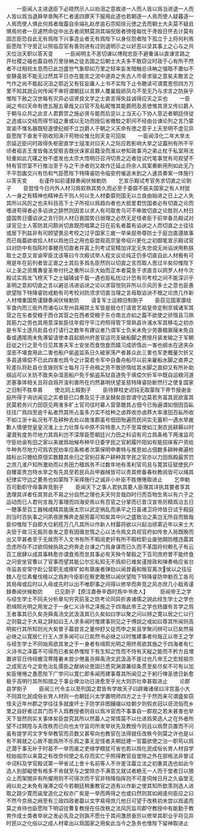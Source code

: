 <!-- { "loadSidebar": true } -->
　　一臣闻人主进退臣下必晓然示人以劝沮之意故进一人而人皆以爲当进退一人而人皆以爲当退舜举臯陶不仁者逺四罪天下服用此道也若朝逐一人焉而使人疑暮逐一人焉而使人惧此何爲者哉葢自余端礼赵彦逾石宗昭徐元徳之去而朝士大夫莫不疑且惧焉何者一旦遽然命従中出去者闵黙莫测其端倪居者徬徨每忧于谗毁日怀去计莫有固志臣恐自此无有爲陛下兴事造业者无有爲陛下以身任怨者陛下孤立于上将何利焉臣愿陛下守至正以照临百官有善则进有过则退明示之以好恶以坚其事上之心与之共天位治天职以答天变
　　一臣闻明主不恶切谏以博观忠臣不避重诛以直谏言路之开社稷之福也葢自杨万里徐柟之徒去国之后朝士大夫多不敢窃议时政于心有所不然者不过相视太息而已此岂盛世气象耶如万里之轻率妄发暗触忌讳柟之强聒不置似不安静虽皆不能无过然其平日亦在能言之流中道弃之失古人市骨求骏之意矣夫敢言之气作之尚不能起况沮之耶近又有狂妄庸人上书不实陛下止令聴读可谓寛恩但四方万里不知其説云何传闻不审将谓朝廷以言罪人覆巢毁卵凤鸟不至无乃与求言之防戾乎惟陛下赦之汉世每有灾异必诏贤良文学之士直言得失兹诚得应天之实也
　　一臣闻之书曰天命有徳五服五章哉又曰官不及私昵惟其能爵罔及恶徳惟其贤又传曰爵人于朝与众共之此言人君爵赏之施必贤与能而后足以上当天心下协人意近者朝廷侍従之选或以交结而得节钺之重或以无功而授后省缴駮之职间不经由台谏论列之言乃蒙宣谕不惟名器既轻遂使纪纲不立岂爵人于朝之义天命有徳之意乎上天至明不虚见异臣愿陛下奋发干刚收囘涣汗苟物论惟允则天变可回矣
　　一臣闻淳化二年大旱太宗延近臣问时政得失枢密直学士冦准对曰天人之际应若影响大旱之证葢刑有所不平顷者祖吉王淮皆侮法受赃吉既伏诛家且籍没而淮以参知政事沔之弟止杖于私室用法轻重如此亢暵之咎不虚发也太宗大悟明日召沔切责之近者铨试代笔事觉有司观望不特有官宗室不行推治至于与之干渉者则又故作迁延止将余人具案奏断用刑如此无乃不平怨讟交兴有伤和气臣愿陛下特降睿防令临安府催追未到之人速具奏案一体施行以答天变
　　右谨件如前谨録奏闻伏候勅防
　　乞宣示殿试考官务求切直之论劄子
　　臣尝怪今日内外人材习爲软熟其势久而必至于委靡不振夫国家之有人材犹人一身之有精神也精神去干则人何以生人材委靡则国无以立良由始进之日上之人失其所以风厉之也夫科目高下士子所视以爲趋向者也大抵爱君忧国者必有切直之论而嗜进苟得者必多谄谀之辞然则因言以求人有司取舍乌可不审故切直之论胜则人材日盛国势日彊谄谀之言行则人材日衰国势日弱理之必然无足怪者臣于前举备员殿试对读官见士人答防其问颇尚切直既而唱第之日在前名者葢有谄谀之人而切直之士往往或居下列兹非有司顾望畏忌考校之过乎国家三嵗一举亲屈帝尊防士于庭岂直遵故事而已哉葢欲收拾人材以爲他日之用也臣尝观高宗皇帝绍兴更化之初御笔宣示殿试官曰对防中有指陈时事鲠亮切直者并寘上列考试官精加详定无失忠谠无尚谄谀用称朕取士之意又宣谕宰臣沈该等曰今次殿试举人程文议论纯正仍多切直自此人材极有可用是年在前列者皆正直之士其后多爲名臣然则以切直之言而取人思过半矣仰惟陛下以上圣之资膺夀皇圣帝付托之重所以示大始而正本者莫急于求直言以网罗人材今次殿试实爲龙飞榜天下之士辐辏诚千载一遇也臣私忧过计恐有司考校之间不能深识乎圣明之意抑切直之言以避忌讳进谄谀之论以求容悦则非所以示风厉多士之意也臣愚欲望陛下特降睿防戒勅有司考校对防须求切直当理之言毋取谄谀不根之论庶几作新人材増重国势谨録奏闻伏候勅防
　　请复军士运粮旧制劄子
　　臣窃见国家廪给军食内而三衙外而诸屯以至州县厢禁土军皆是就仓打请昔艺祖皇帝定制京城诸军其营之在东者受粮于西仓其营之在西者受粮于东仓南北亦如之葢不欲使之骄惰且习熟其筋力之劳也其用意深矣臣往年假守平江府照得管下常熟县许浦水军其移屯之初亦是令军士逐月赴县仓打请行之数年有建议者乃谓军士负米未免少劳裹粮扉屦未免自备或遇隂雨未免滞留请使本县起纲州府差官运司支破船脚之费按月装发输之于军朝廷従之行之至今日见其害夫军士安坐而食饱食而嬉习成骄惰此一害也纲水在途夹杂湿恶不堪食用此二害也船户偷盗监系日久破家荡产者甚众此三害也军吏概量欠折又多县道填偿不已此四害也爲今之计莫若令军中自备舟船尽以前来雇船水脚之直畀之轮差队将赴县仓支拨则军士每月习于舟楫之劳不致骄惰给其水脚之直抑又有所补助纲运可以关防不致夹杂湿恶船户免于偷盗系狱县道免于填偿欠折军中既自运粮河道淤塞事体相关且将自爲开浚利害所在灼然甚明伏望圣慈特降睿防断然行之使复国家之旧制不胜幸甚
　　使北囘上殿劄子
　　臣待罪柱史迟钝无取蒙陛下畀节报谢金庭所得于询访闻见之实者臣已口奏及见于进呈録矣臣尝谓守边莫若务富其民欲富其民莫若务兴力田窃见两淮多旷土官司往时募人营垦聴其占佃今已殆遍谓如佃田百畆往往广爲四至逾千畆者然其所占虽多力实不给种之卤莽收亦卤莽大率淮田百畆所收不如江浙十畆况有不及耕种去处以故淮郡虽号佃田殆遍而民间实无蓄积一遇水旱嵗歉人情便觉皇皇况淮上土力壮厚与中原不异特患人力不至耳使如江淛农民耕耨以时灌溉有度务尽地力其爲利岂不深厚臣愿朝廷兴力田之科诏有司立爲条格下两淮监司守臣劝谕有田之家以来嵗爲始候布种毕日委字民之官躬履阡陌如有能招徕客户资给牛种务尽地力可爲农民劝率应条格者次第保明申奏特与推恩如占佃数多耕种弗遍检踏标出只聴给原佃实数籍其余归之官别召客户耕种其字民之官亦以力田爲殿最赏罚之庶几淮户知所激劝而以务田力穑爲务不过数年地有羡利官司且与寛其征赋使民户自臻富贵岂特水旱之有先具至若民兵兵甲器械皆可以责其修备春秋教阅皆可以绳其纪律实守边之要务也如蒙陛下采择施行之诚非小补臣不胜惓惓取进止
　　乞申勅百司勤职守毋事奔竞劄子
　　臣闻天下之事人君执其要人臣理其详执其要者享其逸理其详者任其劳此不易之分自然之理也夫天何言哉四时行而百物生焉以有六子之运动而已人君何言哉万事理而四海安焉以有百官之分掌而已昔汉宣帝厉精爲治五日一聴事至百工器械咸精其能唐太宗以武定祸乱而承平之日虽诸卫将帅皆日试于殿庭则当时百执事之问夙夜匪懈奔走服劳葢可知矣其中兴之盛致治之美岂无所自而致哉臣仰惟陛下自即大位躬揽万几凡其所以作新人材葢将欲以兴起治绩苐近年以来士大夫狃于故习无振厉奋发之意有因循怠惰之心以法令爲文具视官府如传舍入局既晚而出又早甚者至于无故而不入文书有所不暇阅吏奸有所不暇检职业废弛期防稽违葢其念虑所存不过欲伺候执政之府奔走台谏之门爲身谋而已久而不革国将何赖孔子有云百工居肆以成其事韩愈亦谓食焉而怠其事必有天殃今辇毂之下百司庶府曽不能终食之问安坐官曹以了官事而望其能公尔忘私知无不爲抑已难矣谨按政和弹奏格应省台寺监各安常守赴公营职无或瘝旷如有隳废者弹劾以闻昔羲和叛官离次侯以之往征魏人在位素餐伐檀以之爲刺今臣职在察吏敢预以闻伏望陛下特降睿防申勅百工各司其局毋或后时以入毋或先时以出不唯职事之间得以修举而奔竞之风亦庶几小戢焉谨録奏闻伏候勅防
　　已见劄子【原注嘉泰辛酉时爲中书舍人】
　　臣闻帝王之学与经生学士不同夫分析章句穷究前圣之防考论同异折衷诸儒之説此经生学士之学也若缉熙光明之用发之于一身仁义诗书之泽施之于四海此帝王之学也扬雄有言学之爲王者事其已久矣尧舜禹汤文武汲汲其已久矣如曰学以聚之问以辨之寛以居之仁以行之则载之于大易之辞如曰王人求多闻时惟建事则见之于傅説之戒如曰尊其所闻则高明矣行其所知则光大矣曽子葢尝言之董仲舒又従而申之矣且学聚问辨可以已矣然易必继之以寛居仁行王人求多闻可以已矣然书必继之以时惟建事者何哉正以帝王之学与经生学士不同始焉欲其发之于一身者有缉熙光明之用终焉欲其施之于四海者有仁义诗书之泽葢不可得而已者矣恭惟陛下有生知之性而不恃有天縦之能而不矜方且増置讲官日侍经幄沍寒隆暑未尝少倦虽尧舜禹汤文武汲汲不是过也凡帝王之宏规祖宗之成宪古今之安危治乱儒臣之献纳论思固已悉究渊源兼综条贯至矣尽矣不可有以加矣臣惓惓之愚愿陛下广学问以寛仁即多闻而建事尊其所闻见之于躬行俾圣徳日新愈极乎高明行其所知措之于事业俾治功日进愈至乎光大则宗社幸甚取进止
　　论郡县学劄子
　　臣闻三代令主以至列国之君皆有学故天子曰辟雍诸侯曰泮宫虽小大不同其化民成俗长育人材则一也朝廷兴太学置明师四方之士于于然而来可谓盛矣窃怪夫近年州郡之学往往多就废坏士子防学非图餔啜以给朝夕则假衣冠以诳流俗而乡里之自好者过其门而不入爲教授者则自以爲冷官而不事事自一郡观之若未甚害也举天下皆然则实关事体矣臣尝究其所以然葢人之常情莫不以仕进爲荣选人之在外者所望不过闗陞与夫改秩而已向也太守监司所发举状先及教授今则且以爲赘员置而不问虽有提学司文字专举教官而员数又甚窄向也教官在法得就任改秩今则莫之许也是以有不屑就之心故不能爲所不乐爲之事无足怪者夫朝廷建一官葢欲使之治一职苟以爲迂濶于事无补于时曷不一举而废之吏禄学粮犹可省也若以爲化民成俗长育人材自学校始祖宗以来莫之有改奈何使之名存而实亡乎照得教官自堂除之外在部格法非曽试中词科及学官殿试第一甲省试上舍十名前等人不许差注葢立法之初重其选也如此今选人到部縦使有格多不肯就至与之堂除亦不满意又就试者絶无一人而于堂者日以猥众上而架閤非有所擢用则不可得次而干官非特降指挥则不可差伺候日月之久庙堂无阙以处之未免有淹滞之叹今若朝廷稍重教官之选有以作新之使其知所歆羡则选人进取之路少寛而庙堂造化之权亦广矣是一举而两得之也或曰然则其如阙逺何臣应之曰不然今京局之阙至有三政四政者葢以文字易得庶几他日可望于改秩初未尝以爲逺而莫之肯待也臣愿陛下明诏铨曹复教授在任改秩之法风厉监司郡守教授中有能勤于教育作成士类者举状之发必先及之则孰不愿仕于其间激昂奋厉以修举其职业乎将见异时民以之化俗以之成人材辈出以爲国家之用矣此当今之急务也惟陛下留神取进止













